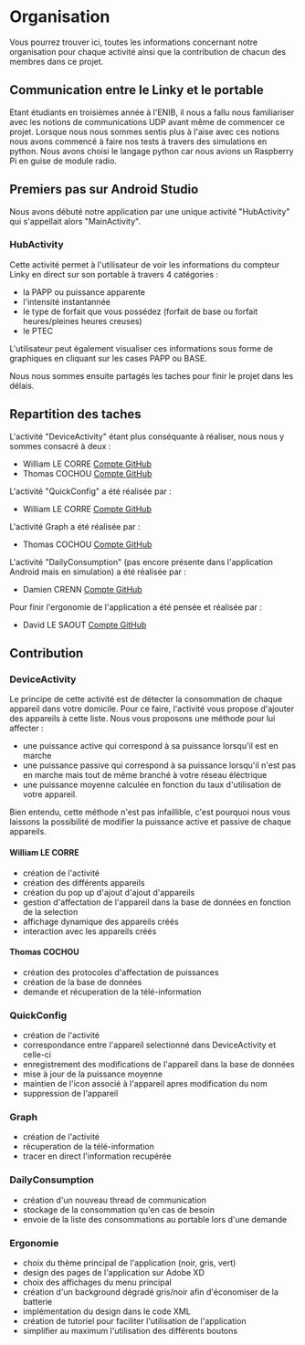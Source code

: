 # Organisation

Vous pourrez trouver ici, toutes les informations concernant notre organisation pour chaque activité ainsi que la contribution de chacun des membres dans ce projet.

## Communication entre le Linky et le portable
 
Etant étudiants en troisièmes année à l'ENIB, il nous a fallu nous familiariser avec les notions de communications UDP avant même de commencer ce projet. Lorsque nous nous sommes sentis plus à l'aise avec ces notions nous avons commencé à faire nos tests à travers des simulations en python. Nous avons choisi le langage python car nous avions un Raspberry Pi en guise de module radio.

## Premiers pas sur Android Studio

Nous avons débuté notre application par une unique activité "HubActivity" qui s'appellait alors "MainActivity".

### HubActivity

Cette activité permet à l'utilisateur de voir les informations du compteur Linky en direct sur son portable à travers 4 catégories : 

* la PAPP ou puissance apparente
* l'intensité instantannée
* le type de forfait que vous possédez (forfait de base ou forfait heures/pleines heures creuses)
* le PTEC

L'utilisateur peut également visualiser ces informations sous forme de graphiques en cliquant sur les cases PAPP ou BASE.

Nous nous sommes ensuite partagés les taches pour finir le projet dans les délais.

## Repartition des taches

L'activité "DeviceActivity" étant plus conséquante à réaliser, nous nous y sommes consacré à deux :
* William LE CORRE [Compte GitHub](https://github.com/willeco)
* Thomas COCHOU [Compte GitHub](https://github.com/ThomasCochou)

L'activité "QuickConfig" a été réalisée par :
* William LE CORRE [Compte GitHub](https://github.com/willeco)

L'activité Graph a été réalisée par :
* Thomas COCHOU [Compte GitHub](https://github.com/ThomasCochou)

L'activité "DailyConsumption" (pas encore présente dans l'application Android mais en simulation) a été réalisée par :
* Damien CRENN [Compte GitHub](https://github.com/Damiencrenn29)

Pour finir l'ergonomie de l'application a été pensée et réalisée par :
* David LE SAOUT [Compte GitHub](https://github.com/DavidLeSaout)

## Contribution 

### DeviceActivity

Le principe de cette activité est de détecter la consommation de chaque appareil dans votre domicile. Pour ce faire, l'activité vous propose d'ajouter des appareils à cette liste. 
Nous vous proposons une méthode pour lui affecter :
* une puissance active qui correspond à sa puissance lorsqu'il est en marche
* une puissance passive qui correspond à sa puissance lorsqu'il n'est pas en marche mais tout de même branché à votre réseau éléctrique
* une puissance moyenne calculée en fonction du taux d'utilisation de votre appareil.

Bien entendu, cette méthode n'est pas infaillible, c'est pourquoi nous vous laissons la possibilité de modifier la puissance active et passive de chaque appareils.

#### William LE CORRE

* création de l'activité
* création des différents appareils
* création du pop up d'ajout d'ajout d'appareils
* gestion d'affectation de l'appareil dans la base de données en fonction de la selection
* affichage dynamique des appareils créés
* interaction avec les appareils créés

#### Thomas COCHOU

* création des protocoles d'affectation de puissances
* création de la base de données
* demande et récuperation de la télé-information

### QuickConfig 

* création de l'activité
* correspondance entre l'appareil selectionné dans DeviceActivity et celle-ci
* enregistrement des modifications de l'appareil dans la base de données
* mise à jour de la puissance moyenne
* maintien de l'icon associé à l'appareil apres modification du nom
* suppression de l'appareil

### Graph 

* création de l'activité
* récuperation de la télé-information
* tracer en direct l'information recupérée

### DailyConsumption 

* création d'un nouveau thread de communication
* stockage de la consommation qu'en cas de besoin
* envoie de la liste des consommations au portable lors d'une demande

### Ergonomie 

* choix du thème principal de l'application (noir, gris, vert)
* design des pages de l'application sur Adobe XD
* choix des affichages du menu principal
* création d'un background dégradé gris/noir afin d'économiser de la batterie
* implémentation du design dans le code XML
* création de tutoriel pour faciliter l'utilisation de l'application
* simplifier au maximum l'utilisation des différents boutons
